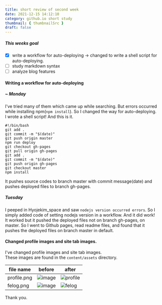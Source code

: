 ```yaml
---
title: short review of second week
date: 2021-12-15 14:12:10
category: github.io short study
thumbnail: { thumbnailSrc }
draft: false
---
```

##### This weeks goal

- [x] write a workflow for auto-deploying -> changed to write a shell script for auto-deploying.
- [ ] study markdown syntax
- [ ] analyze blog features

#### Writing a workflow for auto-deploying  
##### ~ Monday  
I've tried many of them which came up while searching. But errors occurred while installing npm(`npm install`). So I changed the way for auto-deploying. I wrote a shell script! And this is it.
```shell
#!/bin/bash
git add .
git commit -m "$(date)"
git push origin master
npm run deploy
git checkout gh-pages
git pull origin gh-pages
git add .
git commit -m "$(date)"
git push origin gh-pages
git checkout master
npm install
```
It pushes source codes to branch master with commit message(date) and pushes deployed files to branch gh-pages.  

##### Tuesday
I peeped in Hyojekim\_space and saw `nodejs version occurred errors`. So I simply added code of setting nodejs version in a workflow. And it did work!  
It worked but it pushed the deployed files not on branch gh-pages, on master. So I went to Github pages, read readme files, and found that it pushes the deployed files on branch master in default.  

#### Changed profile images and site tab images.
I've changed profile images and site tab images.  
These images are found in the `content/assets` directory. 

file name | before | after
--------- | ------- | -----
profile.png |![image](https://user-images.githubusercontent.com/91731260/146139180-9bc2fcf3-e51c-49a9-85dc-b2f4c5168f19.png)|![profile](https://user-images.githubusercontent.com/91731260/146138849-00c2af82-4f44-4f42-8bdc-b2216e16913c.png)  
felog.png|![image](https://user-images.githubusercontent.com/91731260/146139265-bed16bcb-5292-41dd-9a07-701d0690c468.png)|![felog](https://user-images.githubusercontent.com/91731260/146138918-5a580bf4-1466-4919-b858-7669330b80db.png)

Thank you.
